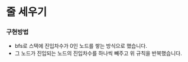 # 줄 세우기

### 구현방법

- bfs로 스택에 진입차수가 0인 노드를 쌓는 방식으로 했습니다.
- 그 노드가 진입되는 노드의 진입차수를 하나씩 빼주고 위 규칙을 반복했습니다.